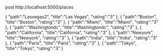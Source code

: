 post http://localhost:5000/places


{
    "path":"Lasvegas2",
    "title":"Las Vegas",
    "rating":"3"
},
{
    "path":"Boston",
    "title":"Boston",
    "rating":"3"
},
{
    "path":"Miami",
    "title":"Miami",
    "rating":"3"
},
{
    "path":"Washingtondc",
    "title":"Washingtondc",
    "rating":"3"
},
{
    "path":"California",
    "title":"California",
    "rating":"3"
},
{
    "path":"Newyork",
    "title":"Newyork",
    "rating":"3"
},
{
    "path":"India",
    "title":"India",
    "rating":"3"
},
{
    "path":"Paris",
    "title":"Paris",
    "rating":"3"
},
{
    "path":"Tokyo",
    "title":"Tokyo",
    "rating":"3"
}